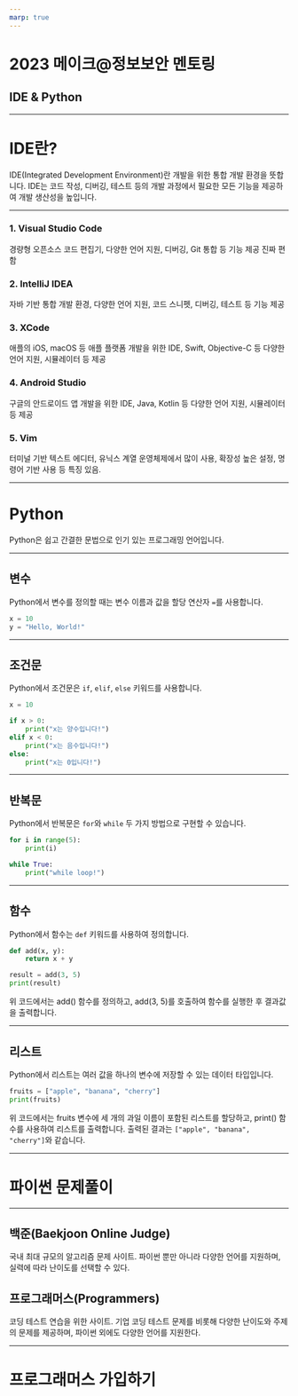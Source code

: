 ```yaml
---
marp: true
---
```


# 2023 메이크@정보보안 멘토링

## IDE & Python

---

<style scoped>
section {
  font-size: 1.7rem;
}
</style>

# IDE란?

IDE(Integrated Development Environment)란 개발을 위한 통합 개발 환경을 뜻합니다.
IDE는 코드 작성, 디버깅, 테스트 등의 개발 과정에서 필요한 모든 기능을 제공하여 개발 생산성을 높입니다.

---

<style scoped>
section {
  font-size: 1.38rem;
}
</style>

### 1. Visual Studio Code

경량형 오픈소스 코드 편집기, 다양한 언어 지원, 디버깅, Git 통합 등 기능 제공
진짜 편함

### 2. IntelliJ IDEA

자바 기반 통합 개발 환경, 다양한 언어 지원, 코드 스니펫, 디버깅, 테스트 등 기능 제공

### 3. XCode

애플의 iOS, macOS 등 애플 플랫폼 개발을 위한 IDE, Swift, Objective-C 등 다양한 언어 지원, 시뮬레이터 등 제공

### 4. Android Studio

구글의 안드로이드 앱 개발을 위한 IDE, Java, Kotlin 등 다양한 언어 지원, 시뮬레이터 등 제공

### 5. Vim

터미널 기반 텍스트 에디터, 유닉스 계열 운영체제에서 많이 사용, 확장성 높은 설정, 명령어 기반 사용 등 특징 있음.

---

# Python

Python은 쉽고 간결한 문법으로 인기 있는 프로그래밍 언어입니다.

---

## 변수

Python에서 변수를 정의할 때는 변수 이름과 값을 할당 연산자 `=`를 사용합니다.

```python
x = 10
y = "Hello, World!"
```

---

## 조건문

Python에서 조건문은 `if`, `elif`, `else` 키워드를 사용합니다.

```python
x = 10

if x > 0:
    print("x는 양수입니다!")
elif x < 0:
    print("x는 음수입니다!")
else:
    print("x는 0입니다!")
```

---

## 반복문

Python에서 반복문은 `for`와 `while` 두 가지 방법으로 구현할 수 있습니다.

```python
for i in range(5):
    print(i)
```

```python
while True:
    print("while loop!")
```

---

## 함수

Python에서 함수는 `def` 키워드를 사용하여 정의합니다.

```python
def add(x, y):
    return x + y

result = add(3, 5)
print(result)
```

위 코드에서는 add() 함수를 정의하고, add(3, 5)를 호출하여 함수를 실행한 후 결과값을 출력합니다.

---

## 리스트

Python에서 리스트는 여러 값을 하나의 변수에 저장할 수 있는 데이터 타입입니다.

```python
fruits = ["apple", "banana", "cherry"]
print(fruits)
```

위 코드에서는 fruits 변수에 세 개의 과일 이름이 포함된 리스트를 할당하고, print() 함수를 사용하여 리스트를 출력합니다. 출력된 결과는 `["apple", "banana", "cherry"]`와 같습니다.

---

# 파이썬 문제풀이

---

## 백준(Baekjoon Online Judge)

국내 최대 규모의 알고리즘 문제 사이트. 파이썬 뿐만 아니라 다양한 언어를 지원하며, 실력에 따라 난이도를 선택할 수 있다.

## 프로그래머스(Programmers)

코딩 테스트 연습을 위한 사이트. 기업 코딩 테스트 문제를 비롯해 다양한 난이도와 주제의 문제를 제공하며, 파이썬 외에도 다양한 언어를 지원한다.

---

# 프로그래머스 가입하기
